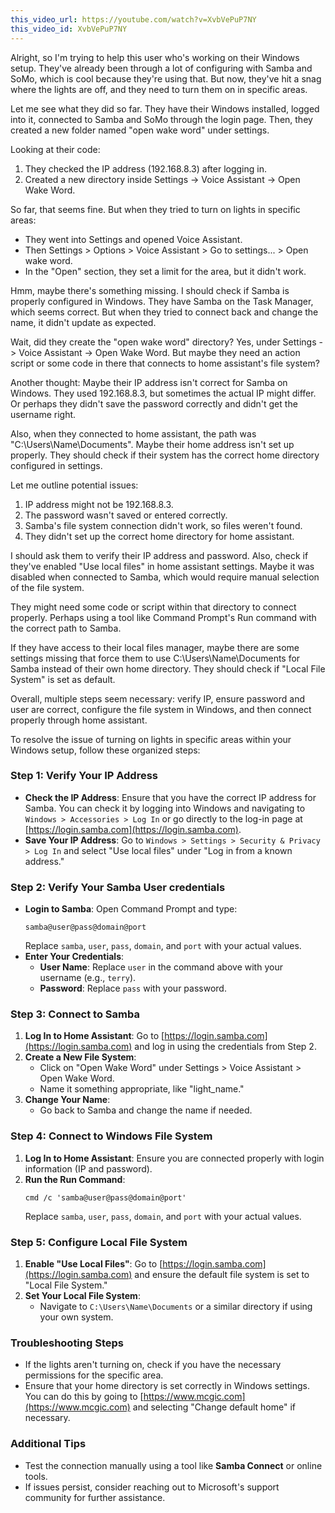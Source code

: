 ```yaml
---
this_video_url: https://youtube.com/watch?v=XvbVePuP7NY
this_video_id: XvbVePuP7NY
---
```

<think>
Alright, so I'm trying to help this user who's working on their Windows setup. They've already been through a lot of configuring with Samba and SoMo, which is cool because they're using that. But now, they've hit a snag where the lights are off, and they need to turn them on in specific areas. 

Let me see what they did so far. They have their Windows installed, logged into it, connected to Samba and SoMo through the login page. Then, they created a new folder named "open wake word" under settings. 

Looking at their code: 
1. They checked the IP address (192.168.8.3) after logging in.
2. Created a new directory inside Settings -> Voice Assistant -> Open Wake Word.

So far, that seems fine. But when they tried to turn on lights in specific areas:
- They went into Settings and opened Voice Assistant.
- Then Settings > Options > Voice Assistant > Go to settings... > Open wake word.
- In the "Open" section, they set a limit for the area, but it didn't work.

Hmm, maybe there's something missing. I should check if Samba is properly configured in Windows. They have Samba on the Task Manager, which seems correct. But when they tried to connect back and change the name, it didn't update as expected.

Wait, did they create the "open wake word" directory? Yes, under Settings -> Voice Assistant -> Open Wake Word. But maybe they need an action script or some code in there that connects to home assistant's file system?

Another thought: Maybe their IP address isn't correct for Samba on Windows. They used 192.168.8.3, but sometimes the actual IP might differ. Or perhaps they didn't save the password correctly and didn't get the username right.

Also, when they connected to home assistant, the path was "C:\Users\Name\Documents". Maybe their home address isn't set up properly. They should check if their system has the correct home directory configured in settings.

Let me outline potential issues:
1. IP address might not be 192.168.8.3.
2. The password wasn't saved or entered correctly.
3. Samba's file system connection didn't work, so files weren't found.
4. They didn't set up the correct home directory for home assistant.

I should ask them to verify their IP address and password. Also, check if they've enabled "Use local files" in home assistant settings. Maybe it was disabled when connected to Samba, which would require manual selection of the file system.

They might need some code or script within that directory to connect properly. Perhaps using a tool like Command Prompt's Run command with the correct path to Samba.

If they have access to their local files manager, maybe there are some settings missing that force them to use C:\Users\Name\Documents for Samba instead of their own home directory. They should check if "Local File System" is set as default.

Overall, multiple steps seem necessary: verify IP, ensure password and user are correct, configure the file system in Windows, and then connect properly through home assistant.
</think>

To resolve the issue of turning on lights in specific areas within your Windows setup, follow these organized steps:

### Step 1: Verify Your IP Address
- **Check the IP Address**: Ensure that you have the correct IP address for Samba. You can check it by logging into Windows and navigating to `Windows > Accessories > Log In` or go directly to the log-in page at [https://login.samba.com](https://login.samba.com).
- **Save Your IP Address**: Go to `Windows > Settings > Security & Privacy > Log In` and select "Use local files" under "Log in from a known address."

### Step 2: Verify Your Samba User credentials
- **Login to Samba**: Open Command Prompt and type:
  ```
  samba@user@pass@domain@port
  ```
  Replace `samba`, `user`, `pass`, `domain`, and `port` with your actual values.
- **Enter Your Credentials**:
  - **User Name**: Replace `user` in the command above with your username (e.g., `terry`).
  - **Password**: Replace `pass` with your password.

### Step 3: Connect to Samba
1. **Log In to Home Assistant**: Go to [https://login.samba.com](https://login.samba.com) and log in using the credentials from Step 2.
2. **Create a New File System**: 
   - Click on "Open Wake Word" under Settings > Voice Assistant > Open Wake Word.
   - Name it something appropriate, like "light_name."
3. **Change Your Name**:
   - Go back to Samba and change the name if needed.

### Step 4: Connect to Windows File System
1. **Log In to Home Assistant**: Ensure you are connected properly with login information (IP and password).
2. **Run the Run Command**:
   ```
   cmd /c 'samba@user@pass@domain@port'
   ```
   Replace `samba`, `user`, `pass`, `domain`, and `port` with your actual values.

### Step 5: Configure Local File System
1. **Enable "Use Local Files"**: Go to [https://login.samba.com](https://login.samba.com) and ensure the default file system is set to "Local File System."
2. **Set Your Local File System**:
   - Navigate to `C:\Users\Name\Documents` or a similar directory if using your own system.

### Troubleshooting Steps
- If the lights aren't turning on, check if you have the necessary permissions for the specific area.
- Ensure that your home directory is set correctly in Windows settings. You can do this by going to [https://www.mcgic.com](https://www.mcgic.com) and selecting "Change default home" if necessary.

### Additional Tips
- Test the connection manually using a tool like **Samba Connect** or online tools.
- If issues persist, consider reaching out to Microsoft's support community for further assistance.
